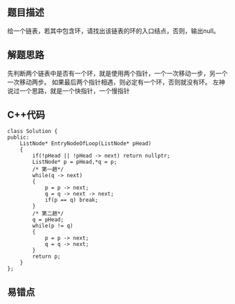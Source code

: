 ## 题目描述

给一个链表，若其中包含环，请找出该链表的环的入口结点，否则，输出null。

## 解题思路
先判断两个链表中是否有一个环，就是使用两个指针，一个一次移动一步，另一个一次移动两步。
如果最后两个指针相遇，则必定有一个环，否则就没有环。
左神说过一个思路，就是一个快指针，一个慢指针

## C++代码
```
class Solution {
public:
    ListNode* EntryNodeOfLoop(ListNode* pHead)
    {
        if(!pHead || !pHead -> next) return nullptr;
        ListNode* p = pHead,*q = p;
        /* 第一趟*/
        while(q -> next)
        {
            p = p -> next;
            q = q -> next -> next;
            if(p == q) break;
        }
        /* 第二趟*/
        q = pHead;
        while(p != q)
        {
            p = p -> next;
            q = q -> next;
        }
        return p;
    }
};
```

## 易错点
